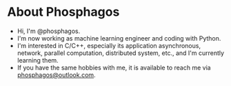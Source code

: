 # About Phosphagos

* Hi, I'm @phosphagos.
* I'm now working as machine learning engineer and coding with Python.
* I'm interested in C/C++, especially its application asynchronous, network, parallel computation, distributed system, etc., and I'm currently learning them.
* If you have the same hobbies with me, it is available to reach me via phosphagos@outlook.com.


